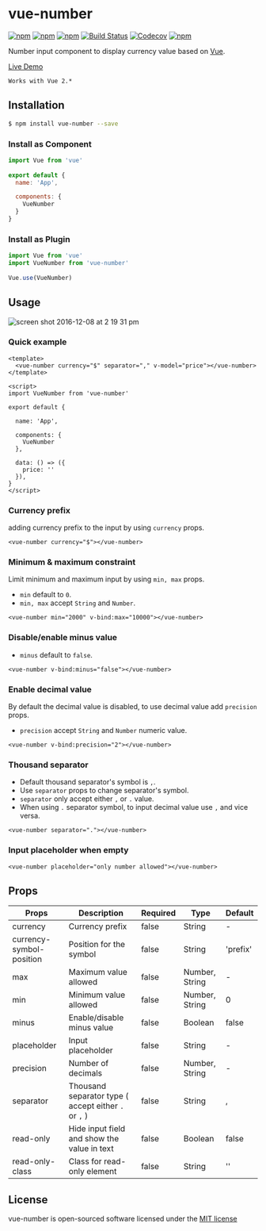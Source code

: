 # vue-number

[![npm](https://img.shields.io/npm/v/vue-number.svg)](https://www.npmjs.com/package/vue-number)
[![npm](https://img.shields.io/npm/dt/vue-number.svg)](https://www.npmjs.com/package/vue-number)
[![npm](https://img.shields.io/npm/dm/vue-number.svg)](https://www.npmjs.com/package/vue-number)
[![Build Status](https://travis-ci.org/kevinongko/vue-number.svg?branch=master)](https://travis-ci.org/kevinongko/vue-number)
[![Codecov](https://img.shields.io/codecov/c/github/kevinongko/vue-number.svg)](https://codecov.io/gh/kevinongko/vue-number)
[![npm](https://img.shields.io/npm/l/vue-number.svg)](http://opensource.org/licenses/MIT)

Number input component to display currency value based on [Vue](https://vuejs.org/).

[Live Demo](https://kevinongko.github.io/vue-number/)

`Works with Vue 2.*`

## Installation

```sh
$ npm install vue-number --save
```

### Install as Component
```js
import Vue from 'vue'
  
export default {
  name: 'App',

  components: {
    VueNumber
  }
}
```

### Install as Plugin
```js
import Vue from 'vue'
import VueNumber from 'vue-number'
  
Vue.use(VueNumber)
```

## Usage

![screen shot 2016-12-08 at 2 19 31 pm](https://cloud.githubusercontent.com/assets/15880638/21001265/f2322438-bd51-11e6-8985-f31a45702484.png)

### Quick example

```vue
<template>
  <vue-number currency="$" separator="," v-model="price"></vue-number>
</template>

<script>
import VueNumber from 'vue-number'

export default {

  name: 'App',

  components: {
    VueNumber
  },

  data: () => ({
    price: ''
  }),
}
</script>

```

### Currency prefix

adding currency prefix to the input by using `currency` props.

```vue
<vue-number currency="$"></vue-number>
```

### Minimum & maximum constraint

Limit minimum and maximum input by using `min, max` props.

- `min` default to `0`.
- `min, max` accept `String` and `Number`.

```vue
<vue-number min="2000" v-bind:max="10000"></vue-number>
```

### Disable/enable minus value
- `minus` default to `false`.

```vue
<vue-number v-bind:minus="false"></vue-number>
```

### Enable decimal value
By default the decimal value is disabled, to use decimal value add `precision` props.
- `precision` accept `String` and `Number` numeric value.

```vue
<vue-number v-bind:precision="2"></vue-number>
```

### Thousand separator
- Default thousand separator's symbol is `,`.
- Use `separator` props to change separator's symbol.
- `separator` only accept either `,` or `.` value.
- When using `.` separator symbol, to input decimal value use `,` and vice versa.

```vue
<vue-number separator="."></vue-number>
```

### Input placeholder when empty
```vue
<vue-number placeholder="only number allowed"></vue-number>
```

## Props
|Props|Description|Required|Type|Default|
|-----|-----------|--------|----|-------|
|currency|Currency prefix|false|String|-|
|currency-symbol-position|Position for the symbol|false|String|'prefix'|
|max|Maximum value allowed|false|Number, String|-|
|min|Minimum value allowed|false|Number, String|0|
|minus|Enable/disable minus value|false|Boolean|false|
|placeholder|Input placeholder|false|String|-|
|precision|Number of decimals|false|Number, String|-|
|separator|Thousand separator type ( accept either `.` or `,` )|false|String|,|
|read-only|Hide input field and show the value in text|false|Boolean|false|
|read-only-class|Class for read-only element|false|String|''|

## License

vue-number is open-sourced software licensed under the [MIT license](http://opensource.org/licenses/MIT)
